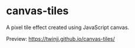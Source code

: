 # canvas-tiles
A pixel tile effect created using JavaScript canvas.

Preview: https://twinji.github.io/canvas-tiles/
